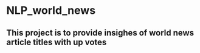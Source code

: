 # NLP_world_news

## This project is to provide insighes of world news article titles with up votes
